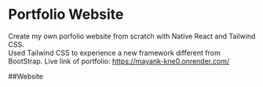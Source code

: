 # Portfolio Website

Create my own porfolio website from scratch with Native React and Tailwind CSS. <br>
Used Tailwind CSS to experience a new framework different from BootStrap.
Live link of portfolio: https://mayank-kne0.onrender.com/

##Website
